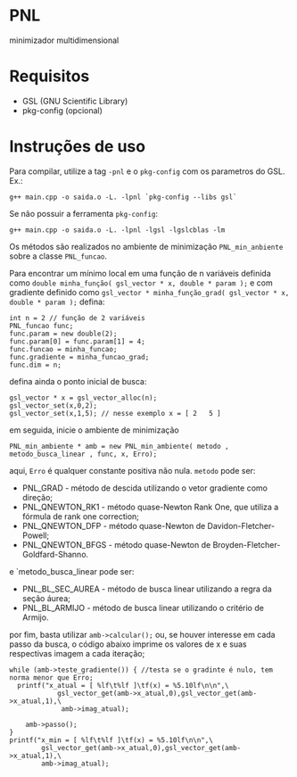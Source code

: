 # PNL
minimizador multidimensional

# Requisitos
  - GSL (GNU Scientific Library)
  - pkg-config (opcional)

# Instruções de uso
Para compilar, utilize a tag `-pnl` e o `pkg-config` com os parametros do GSL.
Ex.:
```
g++ main.cpp -o saida.o -L. -lpnl `pkg-config --libs gsl`
```
Se não possuir a ferramenta `pkg-config`:
```
g++ main.cpp -o saida.o -L. -lpnl -lgsl -lgslcblas -lm
```

Os métodos são realizados no ambiente de minimização `PNL_min_anbiente` sobre a classe `PNL_funcao`.

Para encontrar um mínimo local em uma função de n variáveis definida como
`double minha_função( gsl_vector * x, double * param );`
e com gradiente definido como
`gsl_vector * minha_função_grad( gsl_vector * x, double * param );`
defina:
```
int n = 2 // função de 2 variáveis
PNL_funcao func;
func.param = new double(2);
func.param[0] = func.param[1] = 4;
func.funcao = minha_funcao;
func.gradiente = minha_funcao_grad;
func.dim = n;
```
defina ainda o ponto inicial de busca:
```
gsl_vector * x = gsl_vector_alloc(n);
gsl_vector_set(x,0,2);
gsl_vector_set(x,1,5); // nesse exemplo x = [ 2   5 ]
```

em seguida, inicie o ambiente de minimização
```
PNL_min_ambiente * amb = new PNL_min_ambiente( metodo , metodo_busca_linear , func, x, Erro);
```
aqui, `Erro` é qualquer constante positiva não nula.
`metodo` pode ser:
+ PNL_GRAD - método de descida utilizando o vetor gradiente como direção;
+ PNL_QNEWTON_RK1 - método quase-Newton Rank One, que utiliza a fórmula de rank one correction;
+ PNL_QNEWTON_DFP - método quase-Newton de Davidon-Fletcher-Powell;
+ PNL_QNEWTON_BFGS - método quase-Newton de Broyden-Fletcher-Goldfard-Shanno.

e `metodo_busca_linear pode ser:
+ PNL_BL_SEC_AUREA - método de busca linear utilizando a regra da seção áurea;
+ PNL_BL_ARMIJO - método de busca linear utilizando o critério de Armijo.


por fim, basta utilizar
`amb->calcular();` 
ou, se houver interesse em cada passo da busca, o código abaixo imprime os valores de x e suas respectivas imagem a cada iteração;
```
while (amb->teste_gradiente()) { //testa se o gradinte é nulo, tem norma menor que Erro;
  printf("x_atual = [ %lf\t%lf ]\tf(x) = %5.10lf\n\n",\
			gsl_vector_get(amb->x_atual,0),gsl_vector_get(amb->x_atual,1),\
			 amb->imag_atual);
       
	amb->passo();
}
printf("x_min = [ %lf\t%lf ]\tf(x) = %5.10lf\n\n",\
		gsl_vector_get(amb->x_atual,0),gsl_vector_get(amb->x_atual,1),\
		amb->imag_atual);
```
